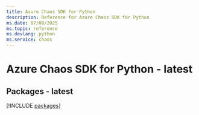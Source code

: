 ```yaml
---
title: Azure Chaos SDK for Python
description: Reference for Azure Chaos SDK for Python
ms.date: 07/08/2025
ms.topic: reference
ms.devlang: python
ms.service: chaos
---
```

# Azure Chaos SDK for Python - latest
## Packages - latest
[!INCLUDE [packages](chaos-index.md)]
